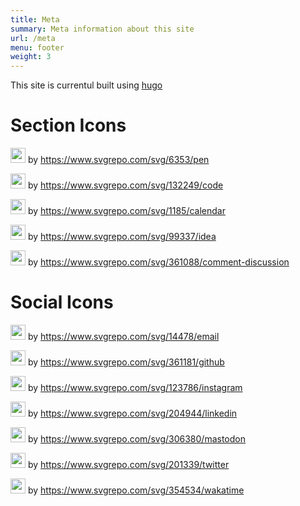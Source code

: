 ```yaml
---
title: Meta
summary: Meta information about this site
url: /meta
menu: footer
weight: 3
---
```


This site is currentul built using [hugo]

# Section Icons

<img width="24px" src="/images/section/blog.svg" /> by <https://www.svgrepo.com/svg/6353/pen>

<img width="24px" src="/images/section/project.svg" /> by <https://www.svgrepo.com/svg/132249/code>

<img width="24px" src="/images/section/week.svg" /> by <https://www.svgrepo.com/svg/1185/calendar>

<img width="24px" src="/images/section/brainstorm.svg" /> by <https://www.svgrepo.com/svg/99337/idea>

<img width="24px" src="/images/section/share.svg" /> by <https://www.svgrepo.com/svg/361088/comment-discussion>

# Social Icons

<img width="24px" src="/images/logo/email.svg" /> by <https://www.svgrepo.com/svg/14478/email>

<img width="24px" src="/images/logo/github.svg" /> by <https://www.svgrepo.com/svg/361181/github>

<img width="24px" src="/images/logo/instagram.svg" /> by <https://www.svgrepo.com/svg/123786/instagram>

<img width="24px" src="/images/logo/linkedin.svg" /> by <https://www.svgrepo.com/svg/204944/linkedin>

<img width="24px" src="/images/logo/mastodon.svg" /> by <https://www.svgrepo.com/svg/306380/mastodon>

<img width="24px" src="/images/logo/twitter.svg" /> by <https://www.svgrepo.com/svg/201339/twitter>

<img width="24px" src="/images/logo/wakatime.svg" /> by <https://www.svgrepo.com/svg/354534/wakatime>

[hugo]: https://gohugo.io/
